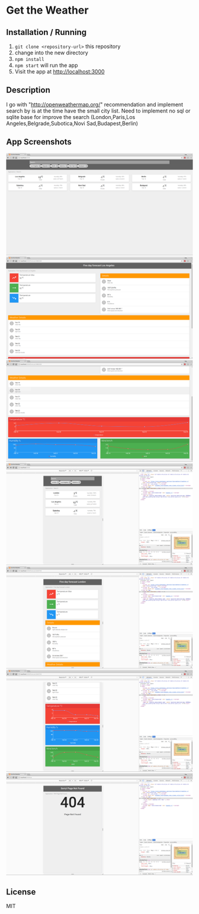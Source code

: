 Get the Weather
================

Installation / Running
-----------------------

1. `git clone <repository-url>` this repository
2.  change into the new directory
3. `npm install`
4. `npm start` will run the app
5.  Visit the app at [http://localhost:3000](http://localhost:3000)

Description
------------
I go with "http://openweathermap.org/" recommendation and implement search by is at the time have the small city list.  Need to implement no sql or sqlite base for improve the search (London,Paris,Los Angeles,Belgrade,Subotica,Novi Sad,Budapest,Berlin)

App Screenshots
----------------
![Search Page desktop](https://github.com/iteniel/get-the-weather/blob/master/screenshots/Get%20the%20Weather%20-%20Google%20Chrome_318.png "Search Page desktop")
![Forecast Page desktop 1](https://github.com/iteniel/get-the-weather/blob/master/screenshots/Get%20the%20Weather%20-%20Google%20Chrome_319.png "Forecast Page desktop 1")
![Forecast Page desktop 2](https://github.com/iteniel/get-the-weather/blob/master/screenshots/Get%20the%20Weather%20-%20Google%20Chrome_320.png "Forecast Page desktop 2")
![Search Page mobile](https://github.com/iteniel/get-the-weather/blob/master/screenshots/Get%20the%20Weather%20-%20Google%20Chrome_321.png "Search Page mobile")
![Forecast Page mobile 1](https://github.com/iteniel/get-the-weather/blob/master/screenshots/Get%20the%20Weather%20-%20Google%20Chrome_322.png "Forecast Page mobile 1")
![Forecast Page mobile 2](https://github.com/iteniel/get-the-weather/blob/master/screenshots/Get%20the%20Weather%20-%20Google%20Chrome_323.png "Forecast Page mobile 2")
![404 Page Not Found mobile](https://github.com/iteniel/get-the-weather/blob/master/screenshots/Get%20the%20Weather%20-%20Google%20Chrome_324.png "404 Page Not Found mobile")


License
--------
MIT